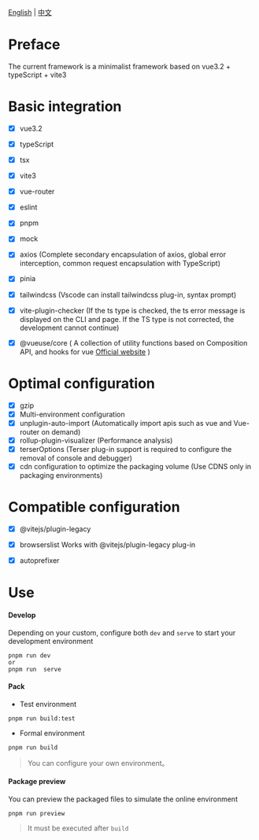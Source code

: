 
[English](README.md) | [中文](README-CN.md)

# Preface
The current framework is a minimalist framework based on vue3.2 + typeScript + vite3

# Basic integration
- [x] vue3.2
- [x] typeScript
- [x] tsx
- [x] vite3
- [x] vue-router
- [x] eslint
- [x] pnpm
- [x] mock
- [x] axios   (Complete secondary encapsulation of axios, global error interception, common request encapsulation with TypeScript)
- [x] pinia
- [x] tailwindcss    (Vscode can install tailwindcss plug-in, syntax prompt)

- [x] vite-plugin-checker   (If the ts type is checked, the ts error message is displayed on the CLI and page. If the TS type is not corrected, the development cannot continue)

- [x] @vueuse/core   ( A collection of utility functions based on Composition API, and hooks for vue [Official website](https://vueuse.org/) )


# Optimal configuration
- [x] gzip
- [x] Multi-environment configuration
- [x] unplugin-auto-import  (Automatically import apis such as vue and Vue-router on demand)
- [x] rollup-plugin-visualizer   (Performance analysis)
- [x] terserOptions  (Terser plug-in support is required to configure the removal of console and debugger)
- [x] cdn configuration to optimize the packaging volume   (Use CDNS only in packaging environments)

# Compatible configuration
- [x] @vitejs/plugin-legacy
- [x] browserslist  Works with @vitejs/plugin-legacy plug-in
- [x] autoprefixer


# Use

#### Develop

Depending on your custom, configure both `dev` and `serve` to start your development environment

```
pnpm run dev
or
pnpm run  serve
```
#### Pack

+ Test environment

```
pnpm run build:test
```
+ Formal environment

```
pnpm run build
```

> You can configure your own environment。

#### Package preview

You can preview the packaged files to simulate the online environment

```
pnpm run preview
```

> It must be executed after `build`



